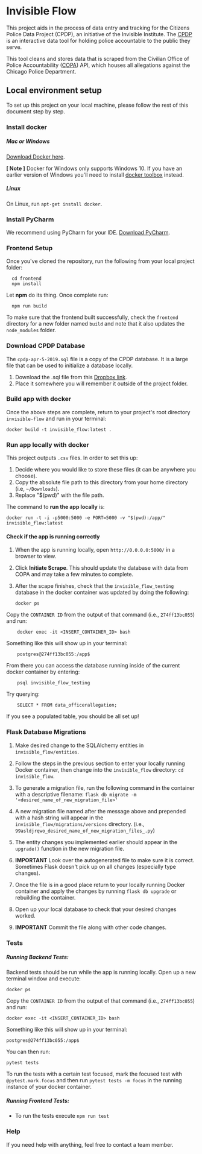 #  Invisible Flow 

This project aids in the process of data entry and tracking for the Citizens Police Data Project (CPDP), an initiative of the Invisible Institute. The [CPDP](https://cpdp.co/) is an interactive data tool for holding police accountable to the public they serve.
  
This tool cleans and stores data that is scraped from the Civilian Office of Police Accountability ([COPA](https://www.chicagocopa.org/about-copa/mission-history/)) API, which houses all allegations against the Chicago Police Department.


## Local environment setup
To set up this project on your local machine, please follow the rest of this document step by step.

### Install docker
##### Mac or Windows
[Download Docker here](https://www.docker.com/products/docker). 

**[ Note ]** Docker for Windows only supports Windows 10. If you have an earlier version of Windows you'll need to install  [docker toolbox](https://docs.docker.com/toolbox/toolbox_install_windows/)  instead.
##### Linux
On Linux, run  `apt-get install docker`. 

### Install PyCharm
We recommend using PyCharm for your IDE. 
[Download PyCharm](https://www.jetbrains.com/pycharm/download/#section=mac).

### Frontend Setup
Once you've cloned the repository, run the following from your local project folder:
  

      cd frontend
      npm install
  

Let **npm** do its thing. Once complete run:

      npm run build

To make sure that the frontend built successfully, check the `frontend` directory for a new folder named `build` and note that it also updates the `node_modules` folder.

### Download CPDP Database
The `cpdp-apr-5-2019.sql` file is a copy of the CPDP database. It is a large file that can be used to initialize a database locally.

 1. Download the .sql file from this [Dropbox link](https://www.dropbox.com/s/riixbrze6apmcrn/cpdp-apr-5-2019.sql?dl=0).
 2. Place it somewhere you will remember it outside of the project folder.


### Build app with docker

Once the above steps are complete, return to your project's root directory `invisible-flow` and run in your terminal:

    docker build -t invisible_flow:latest .

### Run app locally with docker
This project outputs `.csv` files. In order to set this up: 

 1. Decide where you would like to store these files (it can be anywhere you choose). 
 2. Copy the absolute file path to this directory from your home directory (i.e, `~/Downloads`).
 3. Replace "$(pwd)" with the file path.

The command to **run the app locally** is:

    docker run -t -i -p5000:5000 -e PORT=5000 -v "$(pwd):/app/" invisible_flow:latest


#### Check if the app is running correctly
 1. When the app is running locally, open `http://0.0.0.0:5000/` in a browser to view.
 2. Click **Initiate Scrape**. This should update the database with data from COPA and may take a few minutes to complete.
 3. After the scape finishes, check that the `invisible_flow_testing` database in the docker container was updated by doing the following:


        docker ps
    
Copy the `CONTAINER ID` from the output of that command (i.e., `274ff13bc055`) and run:
    
	    docker exec -it <INSERT_CONTAINER_ID> bash
	
Something like this will show up in your terminal: 

	    postgres@274ff13bc055:/app$

From there you can access the database running inside of the current docker container by entering: 
	 
	    psql invisible_flow_testing

Try querying:
		
        SELECT * FROM data_officerallegation;
If you see a populated table, you should be all set up!

### Flask Database Migrations 
1. Make desired change to the SQLAlchemy entities in `invisible_flow/entities`.    
    
2. Follow the steps in the previous section to enter your locally running Docker container, then change into the `invisible_flow` directory: `cd invisible_flow`.  
  
3. To generate a migration file, run the following command in the container with a descriptive filename:  `flask db migrate -m '<desired_name_of_new_migration_file>'` 

4. A new migration file named after the message above and prepended with a hash string will appear in the `invisible_flow/migrations/versions` directory. (i.e., `99asldjrqwo_desired_name_of_new_migration_files_.py`)    
    
5. The entity changes you implemented earlier should appear in the `upgrade()` function in the new migration file.     
    
6. **IMPORTANT** Look over the autogenerated file to make sure it is correct. Sometimes Flask doesn't pick up on all changes (especially type changes).    
    
7. Once the file is in a good place return to your locally running Docker container and apply the changes by running `flask db upgrade` or rebuilding the container.   
    
8. Open up your local database to check that your desired changes worked.    
    
9. **IMPORTANT** Commit the file along with other code changes.


### Tests 
##### Running Backend Tests:  
Backend tests should be run while the app is running locally. Open up a new terminal window and execute:

    docker ps
    
Copy the `CONTAINER ID` from the output of that command (i.e., `274ff13bc055`) and run:
    
	docker exec -it <INSERT_CONTAINER_ID> bash
	
Something like this will show up in your terminal:

    postgres@274ff13bc055:/app$  

You can then run: 

    pytest tests  
      
  
To run the tests with a certain test focused, mark the focused test with `@pytest.mark.focus` and then run `pytest tests -m focus` in the running instance of your docker container.

##### Running Frontend Tests:  
* To run the tests execute `npm run test`

### Help

 If you need help with anything, feel free to contact a team member.